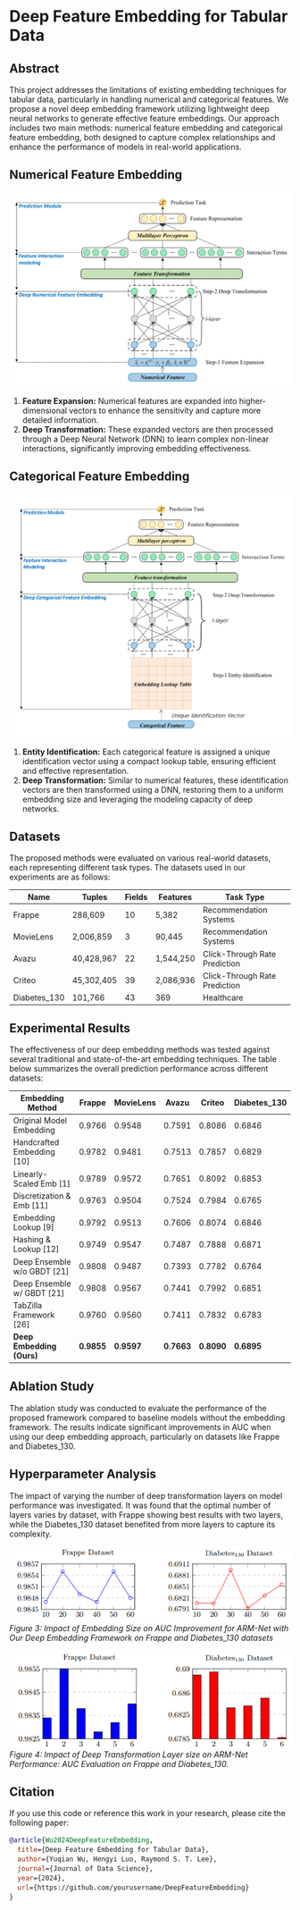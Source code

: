 # Deep Feature Embedding for Tabular Data


## Abstract
This project addresses the limitations of existing embedding techniques for tabular data, particularly in handling numerical and categorical features. We propose a novel deep embedding framework utilizing lightweight deep neural networks to generate effective feature embeddings. Our approach includes two main methods: numerical feature embedding and categorical feature embedding, both designed to capture complex relationships and enhance the performance of models in real-world applications.

## Numerical Feature Embedding
![Impact of Embedding Size on AUC Improvement](./images/Fig01-1399-1.png)
1. **Feature Expansion:** Numerical features are expanded into higher-dimensional vectors to enhance the sensitivity and capture more detailed information.
2. **Deep Transformation:** These expanded vectors are then processed through a Deep Neural Network (DNN) to learn complex non-linear interactions, significantly improving embedding effectiveness.

## Categorical Feature Embedding
![Impact of Embedding Size on AUC Improvement](./images/Fig02-1399-1.png)
1. **Entity Identification:** Each categorical feature is assigned a unique identification vector using a compact lookup table, ensuring efficient and effective representation.
2. **Deep Transformation:** Similar to numerical features, these identification vectors are then transformed using a DNN, restoring them to a uniform embedding size and leveraging the modeling capacity of deep networks.

## Datasets
The proposed methods were evaluated on various real-world datasets, each representing different task types. The datasets used in our experiments are as follows:

| **Name**      | **Tuples** | **Fields** | **Features** | **Task Type**                     |
|---------------|------------|------------|--------------|-----------------------------------|
| Frappe        | 288,609    | 10         | 5,382        | Recommendation Systems            |
| MovieLens     | 2,006,859  | 3          | 90,445       | Recommendation Systems            |
| Avazu         | 40,428,967 | 22         | 1,544,250    | Click-Through Rate Prediction     |
| Criteo        | 45,302,405 | 39         | 2,086,936    | Click-Through Rate Prediction     |
| Diabetes\_130 | 101,766    | 43         | 369          | Healthcare                        |

## Experimental Results
The effectiveness of our deep embedding methods was tested against several traditional and state-of-the-art embedding techniques. The table below summarizes the overall prediction performance across different datasets:

| **Embedding Method**         | **Frappe** | **MovieLens** | **Avazu** | **Criteo** | **Diabetes\_130** |
|------------------------------|------------|---------------|-----------|------------|-------------------|
| Original Model Embedding     | 0.9766     | 0.9548        | 0.7591    | 0.8086     | 0.6846            |
| Handcrafted Embedding [10]   | 0.9782     | 0.9481        | 0.7513    | 0.7857     | 0.6829            |
| Linearly-Scaled Emb [1]      | 0.9789     | 0.9572        | 0.7651    | 0.8092     | 0.6853            |
| Discretization & Emb [11]    | 0.9763     | 0.9504        | 0.7524    | 0.7984     | 0.6765            |
| Embedding Lookup [9]         | 0.9792     | 0.9513        | 0.7606    | 0.8074     | 0.6846            |
| Hashing & Lookup [12]        | 0.9749     | 0.9547        | 0.7487    | 0.7888     | 0.6871            |
| Deep Ensemble w/o GBDT [21]  | 0.9808     | 0.9487        | 0.7393    | 0.7782     | 0.6764            |
| Deep Ensemble w/ GBDT [21]   | 0.9808     | 0.9567        | 0.7441    | 0.7992     | 0.6851            |
| TabZilla Framework [26]      | 0.9760     | 0.9560        | 0.7411    | 0.7832     | 0.6783            |
| **Deep Embedding (Ours)**    | **0.9855** | **0.9597**    | **0.7663**| **0.8090** | **0.6895**        |

## Ablation Study
The ablation study was conducted to evaluate the performance of the proposed framework compared to baseline models without the embedding framework. The results indicate significant improvements in AUC when using our deep embedding approach, particularly on datasets like Frappe and Diabetes\_130.

## Hyperparameter Analysis
The impact of varying the number of deep transformation layers on model performance was investigated. It was found that the optimal number of layers varies by dataset, with Frappe showing best results with two layers, while the Diabetes\_130 dataset benefited from more layers to capture its complexity.

![Impact of Embedding Size on AUC Improvement](./images/emb_size.png)
*Figure 3: Impact of Embedding Size on AUC Improvement for ARM-Net with Our Deep Embedding Framework on Frappe and Diabetes_130 datasets*

![Impact of Deep Transformation Layer Size](./images/layer_size.png)
*Figure 4: Impact of Deep Transformation Layer size on ARM-Net Performance: AUC Evaluation on Frappe and Diabetes_130.*

## Citation

If you use this code or reference this work in your research, please cite the following paper:

```bibtex
@article{Wu2024DeepFeatureEmbedding,
  title={Deep Feature Embedding for Tabular Data},
  author={Yuqian Wu, Hengyi Luo, Raymond S. T. Lee},
  journal={Journal of Data Science},
  year={2024},
  url={https://github.com/yourusername/DeepFeatureEmbedding}
}
